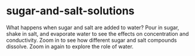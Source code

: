 sugar-and-salt-solutions
========================

What happens when sugar and salt are added to water? Pour in sugar, shake in salt, and evaporate water to see the effects on concentration and conductivity. Zoom in to see how different sugar and salt compounds dissolve. Zoom in again to explore the role of water.
